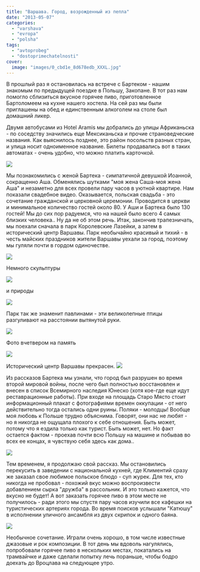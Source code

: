 ```yaml
---
title: "Варшава. Город, возрожденный из пепла"
date: "2013-05-07"
categories: 
  - "varshava"
  - "evropa"
  - "polsha"
tags: 
  - "avtoprobeg"
  - "dostoprimechatelnosti"
cover:
  image: "images/0_cbd1e_8d678edb_XXXL.jpg"
---
```


В прошлый раз я остановилась на встрече с Бартеком - нашим знакомым по предыдущей поездке в Польшу, Закопане. В тот раз нам помогло сблизиться вкусное горячее пиво, приготовленное Бартоломеем на кухне нашего хостела. На сей раз мы были приглашены на обед и единственным алкоголем на столе был домашний ликер.

<!--more--> Двумя автобусами из Hotel Aramis мы добрались до улицы Африканьска - по соседству значились еще Мексиканьска и прочие страноведческие названия. Как выяснилось позднее, это район посольств разных стран, и улица носит одноименное название. Билеты продавались вот в таких автоматах - очень удобно, что можно платить карточкой.

[![](images/0_cbd02_28495033_XXL.jpg)](http://fotki.yandex.ru/users/klimentij511/view/834818/)

Мы познакомились с женой Бартека - симпатичной девушкой Иоанной, сокращенно Аша. Обменялись шутками "моя жена Саша-моя жена Аша" и незаметно для всех провели пару часов в уютной квартире. Нам показали свадебное видео. Оказывается, польская свадьба - это сочетание гражданской и церковной церемонии. Проводится в церкви и минимальное количество гостей около 80. У Аши и Бартека было 130 гостей! Мы до сих пор радуемся, что на нашей было всего 4 самых близких человека.. Ну да не об этом речь. Итак, закончив трапезничать, мы поехали сначала в парк Королевские Лазейки, а затем в исторический центр Варшавы. Парк необычайно красивый и тихий - в честь майских праздников жители Варшавы уехали за город, поэтому мы гуляли почти в гордом одиночестве.

[![](images/0_cbd0a_f6194e95_XXL.jpg)](http://fotki.yandex.ru/users/klimentij511/view/834826/)

Немного скульптуры

[![](images/0_cbd0b_10ac06d0_XXL.jpg)](http://fotki.yandex.ru/users/klimentij511/view/834827/)

и природы

[![](images/0_cbd14_b61f56bb_XXL.jpg)](http://fotki.yandex.ru/users/klimentij511/view/834836/)

Парк так же знаменит павлинами - эти великолепные птицы разгуливают на расстоянии вытянутой руки.

[![](images/0_cbd12_1ad29257_XXL.jpg)](http://fotki.yandex.ru/users/klimentij511/view/834834/)

Фото вчетвером на память

[![](images/0_cbd16_26b9e3aa_XXL.jpg)](http://fotki.yandex.ru/users/klimentij511/view/834838/)

Исторический центр Варшавы прекрасен. [![](images/0_cbd1e_8d678edb_XXL.jpg)](http://fotki.yandex.ru/users/klimentij511/view/834846/)

Из рассказов Бартека мы узнали, что город был разрушен во время второй мировой войны, после чего был полностью восстановлен и внесен в список Всемирного наследия Юнеско (хотя кое-где еще идут реставрационные работы). При входе на площадь Старо Място стоит информационный плакат с фотографиями времен оккупации - от него действительно тогда остались одни руины. Поляки - молодцы! Вообще моя любовь к Польше трудно объяснима. Говорят, они нас не любят - но я никогда не ощущала плохого к себе отношения. Быть может, потому что я ездила только как турист. Быть может, нет. Но факт остается фактом - проехав почти всю Польшу на машине и побывав во всех ее концах, я чувствую себя здесь как дома..

[![](images/0_cbd29_fc19e5b5_XXL.jpg)](http://fotki.yandex.ru/users/klimentij511/view/834857/)

Тем временем, я продолжаю свой рассказ. Мы остановились перекусить в заведении с национальной кухней, где Климентий сразу же заказал свое любимое польское блюдо - суп журек. Для тех, кто никогда не пробовал - похожий вкус можно воспроизвести добавлением сырка "дружба" в рассольник. И это только кажется, что вкусно не будет! А вот заказать горячее пиво в этом месте не получилось - ради этого мы спустя пару часов изучили все кафешки на туристических артериях города. Во время поисков услышали "Катюшу" в исполнении уличного ансамбля из двух скрипок и одного баяна.

[![](images/0_cbd31_74db5b82_XXL.jpg)](http://fotki.yandex.ru/users/klimentij511/view/834865/)

Необычное сочетание. Играли очень хорошо, в том числе известные джазовые и рок композиции. В тот день мы вдоволь нагулялись, попробовали горячее пиво в нескольких местах, покатались на трамвайчке и даже сделали попытку лечь пораньше, чтобы бодро доехать до Вроцлава на следующее утро.
